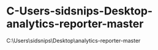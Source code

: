 # C-Users-sidsnips-Desktop-analytics-reporter-master
C:\Users\sidsnips\Desktop\analytics-reporter-master
